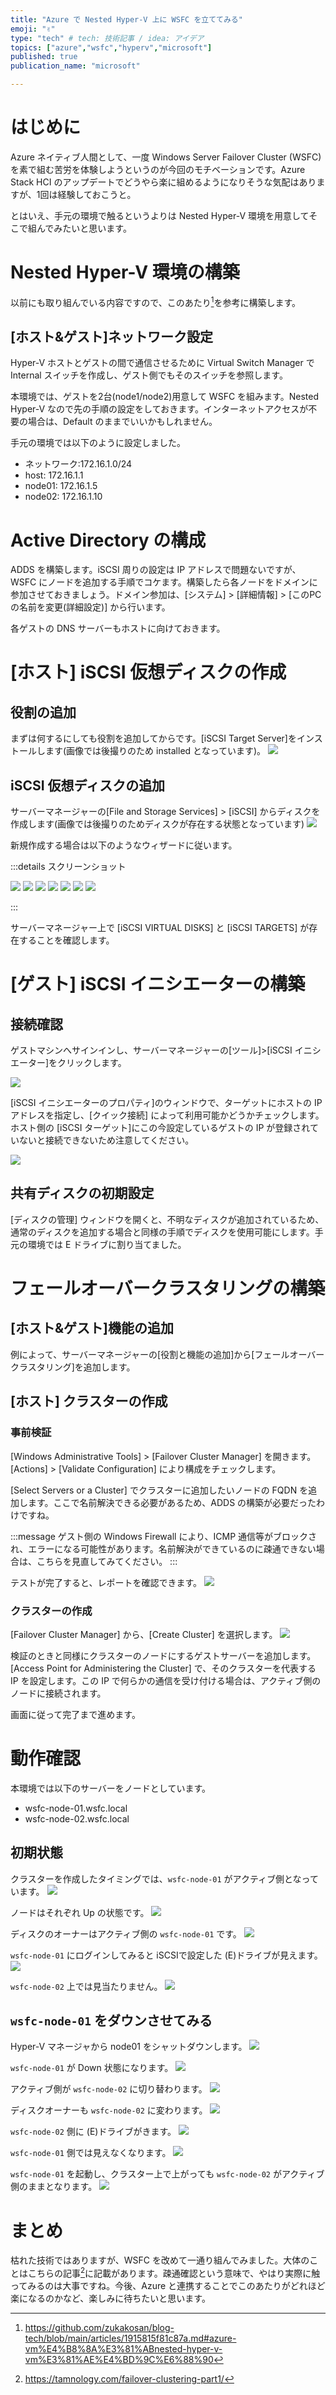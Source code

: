 ```yaml
---
title: "Azure で Nested Hyper-V 上に WSFC を立ててみる"
emoji: "✌️"
type: "tech" # tech: 技術記事 / idea: アイデア
topics: ["azure","wsfc","hyperv","microsoft"]
published: true
publication_name: "microsoft"

---
```


# はじめに
Azure ネイティブ人間として、一度 Windows Server Failover Cluster (WSFC)を素で組む苦労を体験しようというのが今回のモチベーションです。Azure Stack HCI のアップデートでどうやら楽に組めるようになりそうな気配はありますが、1回は経験しておこうと。

とはいえ、手元の環境で触るというよりは Nested Hyper-V 環境を用意してそこで組んでみたいと思います。

# Nested Hyper-V 環境の構築
以前にも取り組んでいる内容ですので、このあたり[^1]を参考に構築します。
[^1]:https://github.com/zukakosan/blog-tech/blob/main/articles/1915815f81c87a.md#azure-vm%E4%B8%8A%E3%81%ABnested-hyper-v-vm%E3%81%AE%E4%BD%9C%E6%88%90

## [ホスト&ゲスト]ネットワーク設定

Hyper-V ホストとゲストの間で通信させるために Virtual Switch Manager で Internal スイッチを作成し、ゲスト側でもそのスイッチを参照します。

本環境では、ゲストを2台(node1/node2)用意して WSFC を組みます。Nested Hyper-V なので先の手順の設定をしておきます。インターネットアクセスが不要の場合は、Default のままでいいかもしれません。

手元の環境では以下のように設定しました。
- ネットワーク:172.16.1.0/24
- host: 172.16.1.1
- node01: 172.16.1.5
- node02: 172.16.1.10

# Active Directory の構成
ADDS を構築します。iSCSI 周りの設定は IP アドレスで問題ないですが、WSFC にノードを追加する手順でコケます。構築したら各ノードをドメインに参加させておきましょう。ドメイン参加は、[システム] > [詳細情報] > [このPCの名前を変更(詳細設定)] から行います。

各ゲストの DNS サーバーもホストに向けておきます。

# [ホスト] iSCSI 仮想ディスクの作成

## 役割の追加
まずは何するにしても役割を追加してからです。[iSCSI Target Server]をインストールします(画像では後撮りのため installed となっています)。
![](/images/20240207-wsfc/01.png)

## iSCSI 仮想ディスクの追加
サーバーマネージャーの[File and Storage Services] > [iSCSI] からディスクを作成します(画像では後撮りのためディスクが存在する状態となっています)
![](/images/20240207-wsfc/02.png)

新規作成する場合は以下のようなウィザードに従います。

:::details スクリーンショット

![](/images/20240207-wsfc/03.png)
![](/images/20240207-wsfc/04.png)
![](/images/20240207-wsfc/05.png)
![](/images/20240207-wsfc/06.png)
![](/images/20240207-wsfc/07.png)
![](/images/20240207-wsfc/08.png)
![](/images/20240207-wsfc/09.png)

:::

サーバーマネージャー上で [iSCSI VIRTUAL DISKS] と [iSCSI TARGETS] が存在することを確認します。

# [ゲスト] iSCSI イニシエーターの構築

## 接続確認
ゲストマシンへサインインし、サーバーマネージャーの[ツール]>[iSCSI イニシエーター]をクリックします。

![](/images/20240207-wsfc/10.png)

[iSCSI イニシエーターのプロパティ]のウィンドウで、ターゲットにホストの IP アドレスを指定し、[クイック接続] によって利用可能かどうかチェックします。ホスト側の [iSCSI ターゲット]にこの今設定しているゲストの IP が登録されていないと接続できないため注意してください。

![](/images/20240207-wsfc/11.png)

## 共有ディスクの初期設定
[ディスクの管理] ウィンドウを開くと、不明なディスクが追加されているため、通常のディスクを追加する場合と同様の手順でディスクを使用可能にします。手元の環境では E ドライブに割り当てました。

# フェールオーバークラスタリングの構築

## [ホスト&ゲスト]機能の追加
例によって、サーバーマネージャーの[役割と機能の追加]から[フェールオーバークラスタリング]を追加します。

## [ホスト] クラスターの作成

### 事前検証
[Windows Administrative Tools] > [Failover Cluster Manager] を開きます。[Actions] > [Validate Configuration] により構成をチェックします。

[Select Servers or a Cluster] でクラスターに追加したいノードの FQDN を追加します。ここで名前解決できる必要があるため、ADDS の構築が必要だったわけですね。

:::message
ゲスト側の Windows Firewall により、ICMP 通信等がブロックされ、エラーになる可能性があります。名前解決ができているのに疎通できない場合は、こちらを見直してみてください。
:::

テストが完了すると、レポートを確認できます。
![](/images/20240207-wsfc/12.png)

### クラスターの作成
[Failover Cluster Manager] から、[Create Cluster] を選択します。
![](/images/20240207-wsfc/13.png)

検証のときと同様にクラスターのノードにするゲストサーバーを追加します。[Access Point for Administering the Cluster] で、そのクラスターを代表する IP を設定します。この IP で何らかの通信を受け付ける場合は、アクティブ側のノードに接続されます。

画面に従って完了まで進めます。

# 動作確認
本環境では以下のサーバーをノードとしています。
- wsfc-node-01.wsfc.local
- wsfc-node-02.wsfc.local

## 初期状態
クラスターを作成したタイミングでは、`wsfc-node-01` がアクティブ側となっています。
![](/images/20240207-wsfc/14.png)

ノードはそれぞれ Up の状態です。
![](/images/20240207-wsfc/15.png)

ディスクのオーナーはアクティブ側の `wsfc-node-01` です。
![](/images/20240207-wsfc/16.png)

`wsfc-node-01` にログインしてみると iSCSIで設定した (E)ドライブが見えます。
![](/images/20240207-wsfc/17.png)

`wsfc-node-02` 上では見当たりません。
![](/images/20240207-wsfc/25.png)

## `wsfc-node-01` をダウンさせてみる
Hyper-V マネージャから node01 をシャットダウンします。
![](/images/20240207-wsfc/18.png)

`wsfc-node-01` が Down 状態になります。
![](/images/20240207-wsfc/19.png)

アクティブ側が `wsfc-node-02` に切り替わります。
![](/images/20240207-wsfc/20.png)

ディスクオーナーも `wsfc-node-02` に変わります。
![](/images/20240207-wsfc/21.png)

`wsfc-node-02` 側に (E)ドライブがきます。
![](/images/20240207-wsfc/22.png)

`wsfc-node-01` 側では見えなくなります。
![](/images/20240207-wsfc/23.png)

`wsfc-node-01` を起動し、クラスター上で上がっても `wsfc-node-02` がアクティブ側のままとなります。
![](/images/20240207-wsfc/24.png)

# まとめ
枯れた技術ではありますが、WSFC を改めて一通り組んでみました。大体のことはこちらの記事[^2]に記載があります。疎通確認という意味で、やはり実際に触ってみるのは大事ですね。今後、Azure と連携することでこのあたりがどれほど楽になるのかなど、楽しみに待ちたいと思います。

[^2]:https://tamnology.com/failover-clustering-part1/